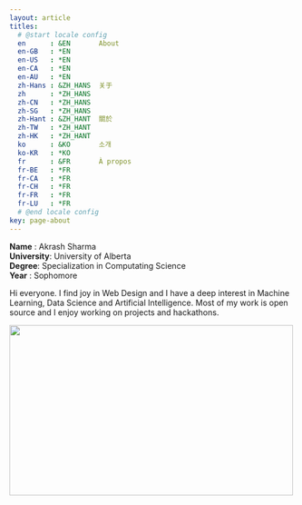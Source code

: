 ```yaml
---
layout: article
titles:
  # @start locale config
  en      : &EN       About
  en-GB   : *EN
  en-US   : *EN
  en-CA   : *EN
  en-AU   : *EN
  zh-Hans : &ZH_HANS  关于
  zh      : *ZH_HANS
  zh-CN   : *ZH_HANS
  zh-SG   : *ZH_HANS
  zh-Hant : &ZH_HANT  關於
  zh-TW   : *ZH_HANT
  zh-HK   : *ZH_HANT
  ko      : &KO       소개
  ko-KR   : *KO
  fr      : &FR       À propos
  fr-BE   : *FR
  fr-CA   : *FR
  fr-CH   : *FR
  fr-FR   : *FR
  fr-LU   : *FR
  # @end locale config
key: page-about
---
```


**Name** : Akrash Sharma  
**University**: University of Alberta  
**Degree**: Specialization in Computating Science  
**Year** : Sophomore  

Hi everyone. I find joy in Web Design and I have a deep interest in Machine Learning, Data Science and Artificial Intelligence. Most of my work is open source and I enjoy working on projects and hackathons.  




<img src="https://www.google.com/search?q=akrash+sharma&tbm=isch&ved=2ahUKEwj_s7jniP3tAhVCHBoKHY-IBHYQ2-cCegQIABAA&oq=akrash+sharma&gs_lcp=CgNpbWcQA1CGA1jTDWDuDmgAcAB4AIABngKIAZ4CkgEDMi0xmAEAoAEBqgELZ3dzLXdpei1pbWfAAQE&sclient=img&ei=tE7wX_-JEMK4aI-RkrAH&bih=722&biw=1536&rlz=1C1JZAP_enCA876CA876#imgrc=YqH4dHgWw3QgtM" width="500" height="300" />
